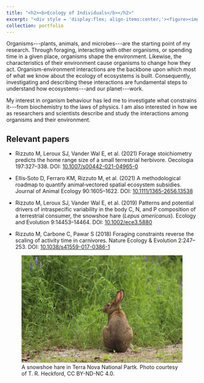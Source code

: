 ```yaml
---
title: "<h2><b>Ecology of Individuals</b></h2>"
excerpt: "<div style = 'display:flex; align-items:center;'><figure><img style='float: left; min-width:25vw; max-width:35vw;padding: 0px 10px 2px 0px' src='../images/Hare_EcoIndividual.jpg'/><figcaption>A snowshoe hare in Terra Nova National Partk. Photo courtesy of T. R. Heckford, CC BY-ND-NC 4.0.</figcaption></figure><p>Organisms are the starting point of my research. In particular, the constant feedback and feedforward mechanisms they are involved in with each other and their environment. I began my career as a behavioural ecologist working on animal behavior. Over the years, my interests grew, leading me to investigate what factors influence and constrain animal activities—from environmental biochemistry to the laws of physics. As well, I developed and interest in how we as researchers and scientists describe and study the interactions among organisms and their environment.</p>"
collection: portfolio
---
```


Organisms---plants, animals, and microbes---are the starting point of my research. Through foraging, interacting with other organisms, or spending time in a given place, organisms shape the environment. Likewise, the characteristics of their environment cause organisms to change how they act. Organism-environment interactions are the backbone upon which most of what we know about the ecology of ecosystems is built. Consequently, investigating and describing these interactions are fundamental steps to understand how ecosystems---and our planet---work.

My interest in organism behaviour has led me to investigate what constrains it---from biochemistry to the laws of physics. I am also interested in how we as researchers and scientists describe and study the interactions among organisms and their environment.

## Relevant papers
- Rizzuto M, Leroux SJ, Vander Wal E, et al. (2021) Forage stoichiometry predicts the home range size of a small terrestrial herbivore. Oecologia 197:327–338. DOI: [10.1007/s00442-021-04965-0](https://doi.org/10.1007/s00442-021-04965-0)

- Ellis‐Soto D, Ferraro KM, Rizzuto M, et al. (2021) A methodological roadmap to quantify animal‐vectored spatial ecosystem subsidies. Journal of Animal Ecology 90:1605–1622. DOI: [10.1111/1365-2656.13538](https://doi.org/10.1111/1365-2656.13538)

- Rizzuto M, Leroux SJ, Vander Wal E, et al. (2019) Patterns and potential drivers of intraspecific variability in the body C, N, and P composition of a terrestrial consumer, the snowshoe hare (_Lepus americanus_). Ecology and Evolution 9:14453–14464. DOI: [10.1002/ece3.5880](https://doi.org/10.1002/ece3.5880)

- Rizzuto M, Carbone C, Pawar S (2018) Foraging constraints reverse the scaling of activity time in carnivores. Nature Ecology & Evolution 2:247–253. DOI: [10.1038/s41559-017-0386-1](https://doi.org/10.1038/s41559-017-0386-1)

<figure>
<img src='/images/Hare_EcoIndividual.jpg'>
<figcaption>A snowshoe hare in Terra Nova National Partk. Photo courtesy of T. R. Heckford, CC BY-ND-NC 4.0.</figcaption>
</figure>
